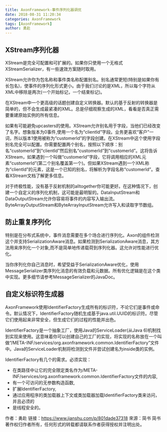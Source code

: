 ```yaml
---
title: AxonFramework-事件序列化器调优
date: 2018-08-31 11:20:34
categories: AxonFramework
tags: [AxonFramework]
author: 勇赴
---
```


## XStream序列化器
XStream是完全可配置和可扩展的。如果你只使用一个无格式XStreamSerializer，有一些速效方案随时取用。
<!-- more -->

XStream允许你为包名称和事件类名称配置别名。别名通常更短(特别是如果你有长包名)，使事件的序列化形式更小。由于我们讨论的是XML，所以每个字符从XML中移除是两次(一个开始标记，一个结束标记)。

在XStream中一个更高级的话题创建自定义转换器。默认的基于反射的转换器是简单的，但不会生成最紧凑的XML。总是仔细观察生成的XML，看看是否真正需要重建原始实例的所有信息。

如果有可能避免upcasters的使用。XStream允许别名用于字段，当他们已经改变了名字。想象版本为0事件,使用一个名为“clientId”字段。业务更喜欢“客户”一词，所以版本1使用被称为“customerId”的字段创建。在XStream中这个使用字段别名完全可以配置。你需要配置两个别名，按照以下顺序：别名“customerId”到“clientId”然后别名“customerId”到“customerId”。这将告诉XStream，如果遇到一个叫做“customerId”字段，它将调用相应的XML元素“customerId”(第二个别名覆盖第一个)。但如果XStream遇到一个XML称为“clientId”的元素，这是一个已知的别名，将解析为字段名称“customerId”。查看XStream文档了解更多信息。

对于终极性能，没有基于反射机制的alltogether你可能更好。在这种情况下，创建一个自定义的序列化机制，这可能是最明智的。DataInputStream和DataOutputStream允许你容易将事件的内容写入输出流。ByteArrayOutputStream和ByteArrayInputStream允许写入和读取字节数组。

## 防止重复序列化
特别是在分布式系统中，事件消息需要在多个场合进行序列化。Axon的组件检测这个并支持SerializationAware消息。如果检测到SerializationAware消息，其方法用来序列化一个对象,而不是简单地传递载荷到序列化器。这允许对性能进行优化。

当你序列化你自己消息时，希望受益于SerializationAware优化，使用MessageSerializer类序列化消息的有效负载和元数据。所有优化逻辑是在这个类中实现。更多细节请参考MessageSerializer的JavaDoc。

## 自定义标识符生成器
AxonFramework使用IdentifierFactory生成所有的标识符，不论它们是事件或命令。默认情况下，IdentifierFactory随机生成基于java.util.UUID的标识符。尽管它们使用起来非常安全，但生成它们的过程的性能并出色。

IdentifierFactory是一个抽象工厂，使用Java的ServiceLoader(从Java 6)机制找到实现来使用。这意味着你可以创建自己的工厂的实现，将实现的名称放在一个叫做“/META-INF/services/org.axonframework.common.IdentifierFactory”文件中。Java的ServiceLoader机制将检测到文件并尝试创建名为inside类的实例。

IdentifierFactory有几个的需求。必须实现：

* 在类路径中让它的完全限定类名作为/META-INF/services/org.axonframework.common.IdentifierFactory文件的内容,
* 有一个可访问的无参数构造函数,
* 扩展IdentifierFactory,
* 通过应用程序的类加载器上下文或类加载器加载IdentifierFactory类来访问，并且必须的
* 是线程安全的。

作者：勇赴
链接：https://www.jianshu.com/p/801dade37318
來源：简书
简书著作权归作者所有，任何形式的转载都请联系作者获得授权并注明出处。